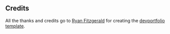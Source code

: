 ## Credits

All the thanks and credits go to [Ryan Fitzgerald](https://ryanfitzgerald.github.io/) for creating the [devportfolio template](https://github.com/RyanFitzgerald/devportfolio).
